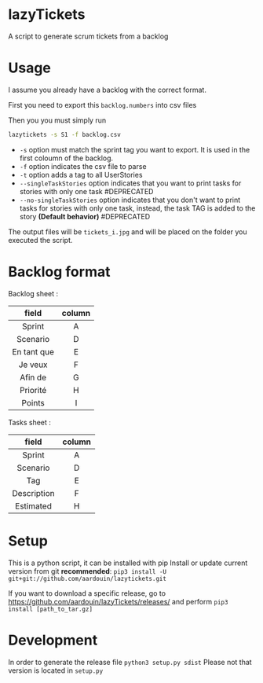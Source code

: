 # lazyTickets

A script to generate scrum tickets from a backlog

# Usage

I assume you already have a backlog with the correct format. 

First you need to export this `backlog.numbers` into csv files

Then you you must simply run 
```bash
lazytickets -s S1 -f backlog.csv
```

 - `-s` option must match the sprint tag you want to export. It is used in the first coloumn of the backlog.
 - `-f` option indicates the csv file to parse
 - `-t` option adds a tag to all UserStories
 - `--singleTaskStories` option indicates that you want to print tasks for stories with only one task #DEPRECATED
 - `--no-singleTaskStories`  option indicates that you don't want to print tasks for stories with only one task, instead, the task TAG is added to the story **(Default behavior)** #DEPRECATED

 
The output files will be `tickets_i.jpg` and will be placed on the folder you executed the script.

# Backlog format
Backlog sheet : 

| field  |  column |
|:-:|:-:|
| Sprint | A |
| Scenario  | D |
| En tant que  | E |
| Je veux  | F |
| Afin de  | G |
| Priorité  |  H |
| Points  | I |

Tasks sheet : 

| field  |  column |
|:-:|:-:|
| Sprint | A |
| Scenario  | D |
| Tag  |  E |
| Description  |  F |
| Estimated  |  H |

# Setup
This is a python script, it can be installed with pip 
Install or update current version from git **recommended**: 
```pip3 install -U git+git://github.com/aardouin/lazytickets.git```

If you want to download a specific release, go to https://github.com/aardouin/lazyTickets/releases/
and perform 
`pip3 install [path_to_tar.gz]`


# Development 
In order to generate the release file `python3 setup.py sdist`
Please not that version is located in `setup.py`

